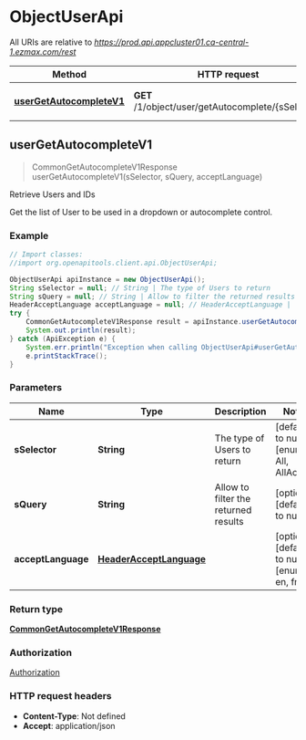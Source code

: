 # ObjectUserApi

All URIs are relative to *https://prod.api.appcluster01.ca-central-1.ezmax.com/rest*

Method | HTTP request | Description
------------- | ------------- | -------------
[**userGetAutocompleteV1**](ObjectUserApi.md#userGetAutocompleteV1) | **GET** /1/object/user/getAutocomplete/{sSelector} | Retrieve Users and IDs



## userGetAutocompleteV1

> CommonGetAutocompleteV1Response userGetAutocompleteV1(sSelector, sQuery, acceptLanguage)

Retrieve Users and IDs

Get the list of User to be used in a dropdown or autocomplete control.

### Example

```java
// Import classes:
//import org.openapitools.client.api.ObjectUserApi;

ObjectUserApi apiInstance = new ObjectUserApi();
String sSelector = null; // String | The type of Users to return
String sQuery = null; // String | Allow to filter the returned results
HeaderAcceptLanguage acceptLanguage = null; // HeaderAcceptLanguage | 
try {
    CommonGetAutocompleteV1Response result = apiInstance.userGetAutocompleteV1(sSelector, sQuery, acceptLanguage);
    System.out.println(result);
} catch (ApiException e) {
    System.err.println("Exception when calling ObjectUserApi#userGetAutocompleteV1");
    e.printStackTrace();
}
```

### Parameters


Name | Type | Description  | Notes
------------- | ------------- | ------------- | -------------
 **sSelector** | **String**| The type of Users to return | [default to null] [enum: All, AllActive]
 **sQuery** | **String**| Allow to filter the returned results | [optional] [default to null]
 **acceptLanguage** | [**HeaderAcceptLanguage**](.md)|  | [optional] [default to null] [enum: *, en, fr]

### Return type

[**CommonGetAutocompleteV1Response**](CommonGetAutocompleteV1Response.md)

### Authorization

[Authorization](../README.md#Authorization)

### HTTP request headers

- **Content-Type**: Not defined
- **Accept**: application/json

